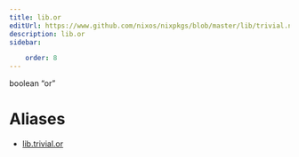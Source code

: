 ```yaml
---
title: lib.or
editUrl: https://www.github.com/nixos/nixpkgs/blob/master/lib/trivial.nix#L116C8
description: lib.or
sidebar:

    order: 8
---
```


boolean “or”


# Aliases

- [lib.trivial.or](./reference/lib/trivial/lib-trivial-or)


